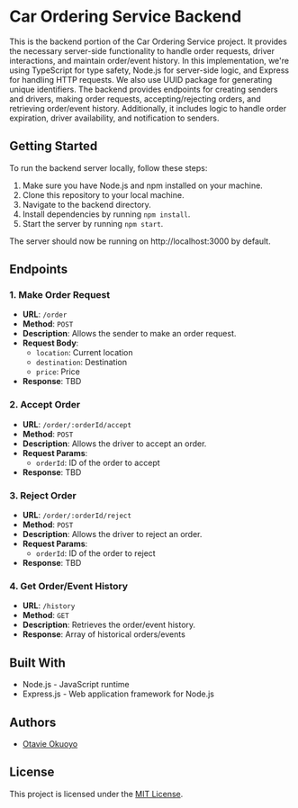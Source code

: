 # Car Ordering Service Backend

This is the backend portion of the Car Ordering Service project. It provides the necessary server-side functionality to handle order requests, driver interactions, and maintain order/event history. In this implementation, we're using TypeScript for type safety, Node.js for server-side logic, and Express for handling HTTP requests. We also use UUID package for generating unique identifiers. The backend provides endpoints for creating senders and drivers, making order requests, accepting/rejecting orders, and retrieving order/event history. Additionally, it includes logic to handle order expiration, driver availability, and notification to senders.

## Getting Started

To run the backend server locally, follow these steps:

1. Make sure you have Node.js and npm installed on your machine.
2. Clone this repository to your local machine.
3. Navigate to the backend directory.
4. Install dependencies by running `npm install`.
5. Start the server by running `npm start`.

The server should now be running on http://localhost:3000 by default.

## Endpoints

### 1. Make Order Request

- **URL**: `/order`
- **Method**: `POST`
- **Description**: Allows the sender to make an order request.
- **Request Body**:
  - `location`: Current location
  - `destination`: Destination
  - `price`: Price
- **Response**: TBD

### 2. Accept Order

- **URL**: `/order/:orderId/accept`
- **Method**: `POST`
- **Description**: Allows the driver to accept an order.
- **Request Params**:
  - `orderId`: ID of the order to accept
- **Response**: TBD

### 3. Reject Order

- **URL**: `/order/:orderId/reject`
- **Method**: `POST`
- **Description**: Allows the driver to reject an order.
- **Request Params**:
  - `orderId`: ID of the order to reject
- **Response**: TBD

### 4. Get Order/Event History

- **URL**: `/history`
- **Method**: `GET`
- **Description**: Retrieves the order/event history.
- **Response**: Array of historical orders/events

## Built With

- Node.js - JavaScript runtime
- Express.js - Web application framework for Node.js

## Authors

- [Otavie Okuoyo](https://github.com/Otavie)

## License

This project is licensed under the [MIT License](LICENSE).
